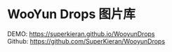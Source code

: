 # WooYun Drops 图片库
DEMO: https://superkieran.github.io/WooyunDrops  
Github: https://github.com/SuperKieran/WooyunDrops
